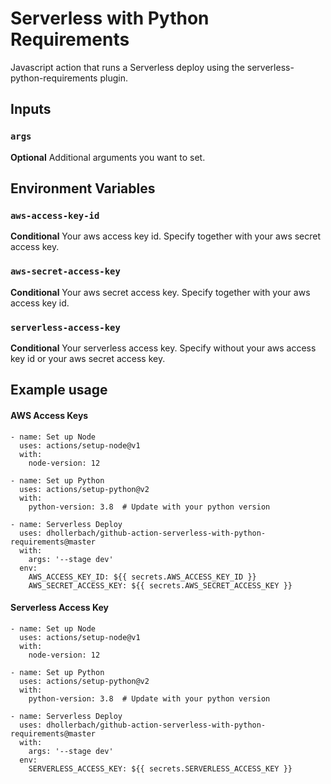 # Serverless with Python Requirements

Javascript action that runs a Serverless deploy using the serverless-python-requirements plugin.

## Inputs

### `args`

**Optional** Additional arguments you want to set.

## Environment Variables

### `aws-access-key-id`

**Conditional** Your aws access key id. Specify together with your aws secret access key.

### `aws-secret-access-key`

**Conditional** Your aws secret access key. Specify together with your aws access key id.

### `serverless-access-key`

**Conditional** Your serverless access key. Specify without your aws access key id or your aws secret access key.

## Example usage

#### AWS Access Keys
```
- name: Set up Node
  uses: actions/setup-node@v1
  with:
    node-version: 12

- name: Set up Python
  uses: actions/setup-python@v2
  with:
    python-version: 3.8  # Update with your python version

- name: Serverless Deploy
  uses: dhollerbach/github-action-serverless-with-python-requirements@master
  with:
    args: '--stage dev'
  env:
    AWS_ACCESS_KEY_ID: ${{ secrets.AWS_ACCESS_KEY_ID }}
    AWS_SECRET_ACCESS_KEY: ${{ secrets.AWS_SECRET_ACCESS_KEY }}
```
#### Serverless Access Key
```
- name: Set up Node
  uses: actions/setup-node@v1
  with:
    node-version: 12

- name: Set up Python
  uses: actions/setup-python@v2
  with:
    python-version: 3.8  # Update with your python version

- name: Serverless Deploy
  uses: dhollerbach/github-action-serverless-with-python-requirements@master
  with:
    args: '--stage dev'
  env:
    SERVERLESS_ACCESS_KEY: ${{ secrets.SERVERLESS_ACCESS_KEY }}
```